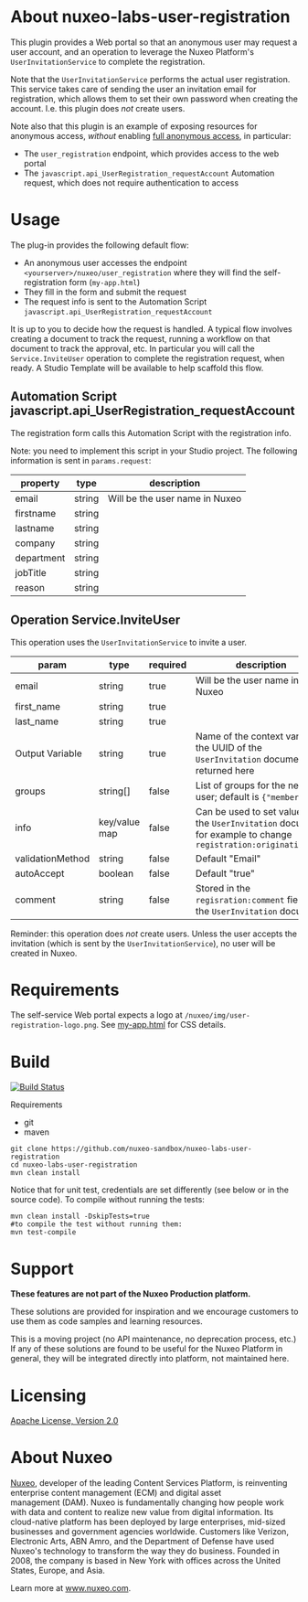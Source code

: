 # About nuxeo-labs-user-registration

This plugin provides a Web portal so that an anonymous user may request a user account, and an operation to leverage the Nuxeo Platform's `UserInvitationService` to complete the registration.

Note that the `UserInvitationService` performs the actual user registration. This service takes care of sending the user an invitation email for registration, which allows them to set their own password when creating the account. I.e. this plugin does *not* create users.

Note also that this plugin is an example of exposing resources for anonymous access, *without* enabling [full anonymous access](https://doc.nuxeo.com/n/4X8), in particular:

* The `user_registration` endpoint, which provides access to the web portal
* The `javascript.api_UserRegistration_requestAccount` Automation request, which does not require authentication to access

# Usage

The plug-in provides the following default flow:

* An anonymous user accesses the endpoint `<yourserver>/nuxeo/user_registration` where they will find the self-registration form (`my-app.html`)
* They fill in the form and submit the request
* The request info is sent to the Automation Script `javascript.api_UserRegistration_requestAccount`

It is up to you to decide how the request is handled. A typical flow involves creating a document to track the request, running a workflow on that document to track the approval, etc. In particular you will call the `Service.InviteUser` operation to complete the registration request, when ready. A Studio Template will be available to help scaffold this flow.

## Automation Script javascript.api_UserRegistration_requestAccount

The registration form calls this Automation Script with the registration info.

Note: you need to implement this script in your Studio project. The following information is sent in `params.request`:

property | type | description
--- | --- | ---
email | string | Will be the user name in Nuxeo
firstname | string |
lastname | string |
company | string |
department | string |
jobTitle | string |
reason | string |

## Operation Service.InviteUser

This operation uses the `UserInvitationService` to invite a user.

param | type | required | description
--- | --- | --- | ---
email | string | true | Will be the user name in Nuxeo
first_name | string | true
last_name | string | true
Output Variable | string | true | Name of the context variable; the UUID of the `UserInvitation` document is returned here
groups | string[] | false | List of groups for the new user; default is `{"members"}`
info | key/value map | false | Can be used to set values on the `UserInvitation` document, for example to change `registration:originatingUser`
validationMethod | string | false | Default "Email"
autoAccept | boolean | false | Default "true"
comment | string | false | Stored in the `regisration:comment` field of the `UserInvitation` document

Reminder: this operation does _not_ create users. Unless the user accepts the invitation (which is sent by the `UserInvitationService`), no user will be created in Nuxeo.

# Requirements

The self-service Web portal expects a logo at `/nuxeo/img/user-registration-logo.png`. See [my-app.html](nuxeo-labs-user-registration-web/src/my-app.html) for CSS details.

# Build

[![Build Status](https://qa.nuxeo.org/jenkins/buildStatus/icon?job=Sandbox/sandbox_nuxeo-labs-user-registration-master)](https://qa.nuxeo.org/jenkins/job/Sandbox/job/sandbox_nuxeo-labs-user-registration-master/)

Requirements

- git
- maven

```
git clone https://github.com/nuxeo-sandbox/nuxeo-labs-user-registration
cd nuxeo-labs-user-registration
mvn clean install
```
Notice that for unit test, credentials are set differently (see below or in the source code). To compile without running the tests:

```
mvn clean install -DskipTests=true
#to compile the test without running them:
mvn test-compile
```

# Support

**These features are not part of the Nuxeo Production platform.**

These solutions are provided for inspiration and we encourage customers to use them as code samples and learning resources.

This is a moving project (no API maintenance, no deprecation process, etc.) If any of these solutions are found to be useful for the Nuxeo Platform in general, they will be integrated directly into platform, not maintained here.


# Licensing

[Apache License, Version 2.0](http://www.apache.org/licenses/LICENSE-2.0)


# About Nuxeo

[Nuxeo](www.nuxeo.com), developer of the leading Content Services Platform, is reinventing enterprise content management (ECM) and digital asset management (DAM). Nuxeo is fundamentally changing how people work with data and content to realize new value from digital information. Its cloud-native platform has been deployed by large enterprises, mid-sized businesses and government agencies worldwide. Customers like Verizon, Electronic Arts, ABN Amro, and the Department of Defense have used Nuxeo's technology to transform the way they do business. Founded in 2008, the company is based in New York with offices across the United States, Europe, and Asia.

Learn more at www.nuxeo.com.

